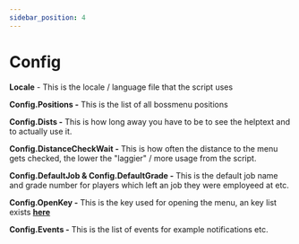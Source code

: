```yaml
---
sidebar_position: 4
---
```


# Config

**Locale** - This is the locale / language file that the script uses

**Config.Positions -** This is the list of all bossmenu positions

**Config.Dists -** This is how long away you have to be to see the helptext and to actually use it.

**Config.DistanceCheckWait -** This is how often the distance to the menu gets checked, the lower the "laggier" / more usage from the script.

**Config.DefaultJob & Config.DefaultGrade -** This is the default job name and grade number for players which left an job they were employeed at etc.

**Config.OpenKey -** This is the key used for opening the menu, an key list exists [**here**](https://docs.fivem.net/docs/game-references/controls/)

**Config.Events -** This is the list of events for example notifications etc.
